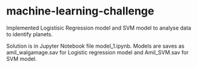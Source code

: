 # machine-learning-challenge
Implemented Logistisic Regression model and SVM model to analyse data to identify planets.

Solution is in Jupyter Notebook file model_1.ipynb.
Models are saves as amil_walgamage.sav for Logistic regression model and Amil_SVM.sav for SVM model.